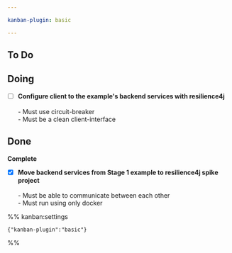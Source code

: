 ```yaml
---

kanban-plugin: basic

---
```


## To Do



## Doing

- [ ] **Configure client to the example's backend services with resilience4j**<br><br>- Must use circuit-breaker<br>- Must be a clean client-interface


## Done

**Complete**
- [x] **Move backend services from Stage 1 example to resilience4j spike project**<br><br>- Must be able to communicate between each other<br>- Must run using only docker




%% kanban:settings
```
{"kanban-plugin":"basic"}
```
%%